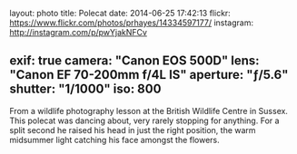 layout: photo
title: Polecat
date: 2014-06-25 17:42:13
flickr: https://www.flickr.com/photos/prhayes/14334597177/
instagram: http://instagram.com/p/pwYjakNFCv

exif: true
camera: "Canon EOS 500D"
lens: "Canon EF 70-200mm f/4L IS"
aperture: "ƒ/5.6"
shutter: "1/1000"
iso: 800
---

From a wildlife photography lesson at the British Wildlife Centre in Sussex. This polecat was dancing about, very rarely stopping for anything. For a split second he raised his head in just the right position, the warm midsummer light catching his face amongst the flowers.
